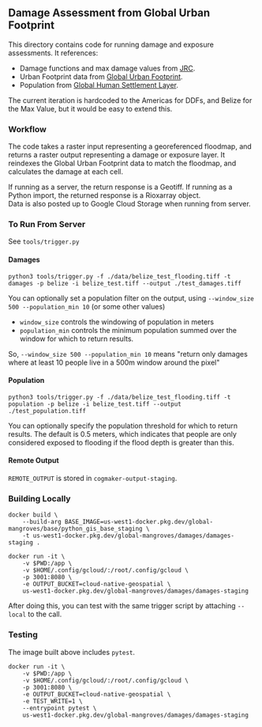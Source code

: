 ## Damage Assessment from Global Urban Footprint
This directory contains code for running damage and exposure assessments.  It references:
- Damage functions and max damage values from [JRC](https://publications.jrc.ec.europa.eu/repository/handle/JRC105688).
- Urban Footprint data from [Global Urban Footprint](https://www.dlr.de/eoc/en/desktopdefault.aspx/tabid-9628/).
- Population from [Global Human Settlement Layer](https://ghsl.jrc.ec.europa.eu/download.php?ds=pop).

The current iteration is hardcoded to the Americas for DDFs, and Belize for the Max Value, but it would be easy to extend this.

### Workflow
The code takes a raster input representing a georeferenced floodmap, and returns a raster output representing a damage or exposure layer.  It reindexes the Global Urban Footprint data to match the floodmap, and calculates the damage at each cell.

If running as a server, the return response is a Geotiff.  If running as a Python import, the returned response is a Rioxarray object.  
Data is also posted up to Google Cloud Storage when running from server.

### To Run From Server
See `tools/trigger.py`

#### Damages
```
python3 tools/trigger.py -f ./data/belize_test_flooding.tiff -t damages -p belize -i belize_test.tiff --output ./test_damages.tiff
```

You can optionally set a population filter on the output, using `--window_size 500 --population_min 10` (or some other values)
- `window_size` controls the windowing of population in meters
- `population_min` controls the minimum population summed over the window for which to return results.  

So, `--window_size 500 --population_min 10` means "return only damages where at least 10 people live in a 500m window around the pixel"

#### Population
```
python3 tools/trigger.py -f ./data/belize_test_flooding.tiff -t population -p belize -i belize_test.tiff --output ./test_population.tiff
```

You can optionally specify the population threshold for which to return results.  The default is 0.5 meters, which indicates that people are only considered exposed to flooding if the flood depth is greater than this.

#### Remote Output
`REMOTE_OUTPUT` is stored in `cogmaker-output-staging`.

### Building Locally
```
docker build \
    --build-arg BASE_IMAGE=us-west1-docker.pkg.dev/global-mangroves/base/python_gis_base_staging \
    -t us-west1-docker.pkg.dev/global-mangroves/damages/damages-staging .

docker run -it \
    -v $PWD:/app \
    -v $HOME/.config/gcloud/:/root/.config/gcloud \
    -p 3001:8080 \
    -e OUTPUT_BUCKET=cloud-native-geospatial \
    us-west1-docker.pkg.dev/global-mangroves/damages/damages-staging
```

After doing this, you can test with the same trigger script by attaching `--local` to the call.

### Testing
The image built above includes `pytest`.
```
docker run -it \
    -v $PWD:/app \
    -v $HOME/.config/gcloud/:/root/.config/gcloud \
    -p 3001:8080 \
    -e OUTPUT_BUCKET=cloud-native-geospatial \
    -e TEST_WRITE=1 \
    --entrypoint pytest \
    us-west1-docker.pkg.dev/global-mangroves/damages/damages-staging
```